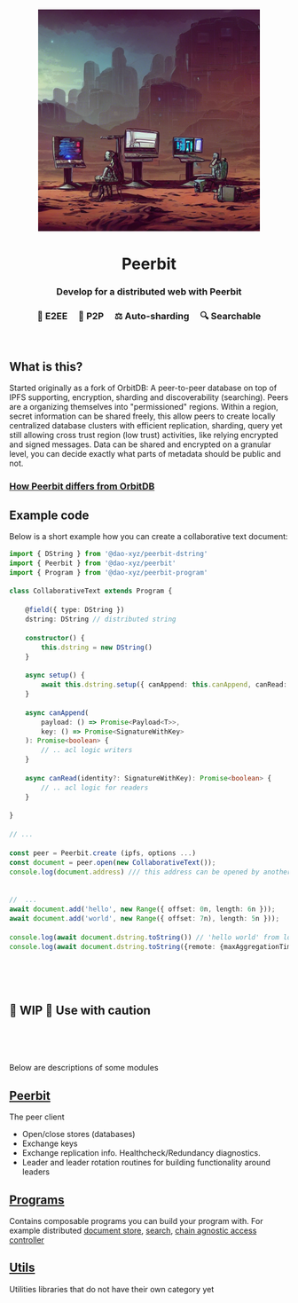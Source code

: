 
<br>
<p align="center">
    <img width="400" src="./peer.png"  alt="Peerbit icon Icon">
</p>

<h1 align="center">
    <strong>
        Peerbit
   </strong>
</h1>

<h3 align="center">
    Develop for a distributed web with Peerbit
</h3>

<h3 align="center">🤫 E2EE &nbsp; &nbsp; 👯 P2P &nbsp; &nbsp; ⚖️ Auto-sharding  &nbsp; &nbsp;  🔍 Searchable</h3>
<br>


## What is this?
Started originally as a fork of OrbitDB: A peer-to-peer database on top of IPFS supporting, encryption, sharding and discoverability (searching). Peers are a organizing themselves into "permissioned" regions. Within a region, secret information can be shared freely, this allow peers to create locally centralized database clusters with efficient replication, sharding, query yet still allowing cross trust region (low trust) activities, like relying encrypted and signed messages. Data can be shared and encrypted on a granular level, you can decide exactly what parts of metadata should be public and not.

### [How Peerbit differs from OrbitDB](./documentation/DIFFERENCE.md)


## Example code 
Below is a short example how you can create a collaborative text document: 

```typescript
import { DString } from '@dao-xyz/peerbit-dstring'
import { Peerbit } from '@dao-xyz/peerbit'
import { Program } from '@dao-xyz/peerbit-program'

class CollaborativeText extends Program {

    @field({ type: DString })
    dstring: DString // distributed string 

    constructor() {
        this.dstring = new DString()
    }

    async setup() {
        await this.dstring.setup({ canAppend: this.canAppend, canRead: this.canRead })
    }

    async canAppend(
        payload: () => Promise<Payload<T>>,
        key: () => Promise<SignatureWithKey>
    ): Promise<boolean> {
        // .. acl logic writers
    }

    async canRead(identity?: SignatureWithKey): Promise<boolean> {
        // .. acl logic for readers
    }

}

// ... 

const peer = Peerbit.create (ipfs, options ...)
const document = peer.open(new CollaborativeText());
console.log(document.address) /// this address can be opened by another peer 


//  ... 
await document.add('hello', new Range({ offset: 0n, length: 6n }));
await document.add('world', new Range({ offset: 7n), length: 5n }));

console.log(await document.dstring.toString()) // 'hello world' from local store
console.log(await document.dstring.toString({remote: {maxAggregationTime: 3000 }})) // 'hello world' from peers

```

</br>
</br>
</br>

## 🚧 WIP 🚧  Use with caution

</br>
</br>
</br>

Below are descriptions of some modules

## [Peerbit](./packages/client)
The peer client
- Open/close stores (databases)
- Exchange keys
- Exchange replication info. Healthcheck/Redundancy diagnostics. 
- Leader and leader rotation routines for building functionality around leaders

## [Programs](./packages/programs)
Contains composable programs you can build your program with. For example distributed [document store](./packages/programs/data/ddoc), [search](./packages/programs/discovery/dsearch), [chain agnostic access controller](./packages/programs/acl/dynamic-access-controller) 

## [Utils](./packages/utils/)
Utilities libraries that do not have their own category yet

